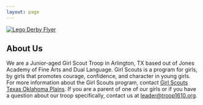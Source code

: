 ```yaml
---
layout: page
---
```

[![Lego Derby Flyer](/content/images/lego-derby-flyer.png)](/derby/)

## About Us

We are a Junior-aged Girl Scout Troop in Arlington, TX based out of Jones Academy of Fine Arts and Dual Language.  Girl Scouts is a program for girls, by girls that promotes courage, confidence, and character in young girls.  For more information about the Girl Scouts program, contact [Girl Scouts Texas Oklahoma Plains](https://www.gs-top.org/en/our-council/web-to-case.html).  If you are a parent of one of our girls or if you have a question about our troop specifically, contact us at [leader@troop1610.org](mailto:leader@troop1610.org).
